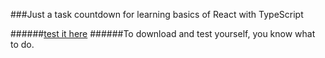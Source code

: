 ###Just a task countdown for learning basics of React with TypeScript

######[test it here]()
######To download and test yourself, you know what to do.